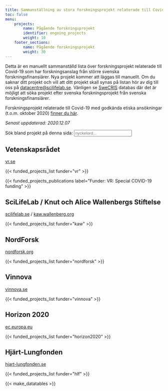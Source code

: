 ```yaml
---
title: Sammanställning av stora forskningsprojekt relaterade till Covid-19 från större anslagsgivare i Sverige
toc: false
menu:
    projects:
        name: Pågående forskningsprojekt
        identifier: ongoing_projects
        weight: 10
    footer_sections:
        name: Pågående forskningsprojekt
        weight: 30
---
```


Detta är en manuellt sammanställd lista över forskningsprojekt relaterade till Covid-19 som har forskningsanslag från större svenska forskningsfinansiärer. Nya projekt kommer att läggas till manuellt. Om du saknar ditt projekt och vill att ditt projekt skall synas på listan hör av dig till oss på datacentre@scilifelab.se. Vänligen se [SweCRIS](https://www.swecris.se/betasearch/?q=Covid&view=cards&lang=sv) databas där det är möjligt att söka projekt efter svenska forskningsprojekt från svenska forskningsfinansiärer.

Forskningsprojekt relaterade till Covid-19 med godkända etiska ansökningar (t.o.m. oktober 2020) [finner du här](https://www.kliniskastudier.se/statistik/kliniska-studier-rorande-covid-19.html).

<i>Senast uppdaterad: 2020.12.07</i>

<p>
  <label for="allSearch">Sök bland projekt på denna sida: </label>
  <input type="text" placeholder="nyckelord..." id="allSearch">
</p>

## Vetenskapsrådet
[vr.se](https://www.vr.se/)

{{< funded_projects_list funder="vr" >}}

{{< funded_projects_publications label="Funder: VR: Special COVID-19 funding" >}}

## SciLifeLab / Knut och Alice Wallenbergs Stiftelse
[scilifelab.se](https://www.scilifelab.se/) / [kaw.wallenberg.org](https://kaw.wallenberg.org/en)

{{< funded_projects_list funder="kaw" >}}

## NordForsk
[nordforsk.org](https://www.nordforsk.org/)

{{< funded_projects_list funder="nordforsk" >}}

## Vinnova
[vinnova.se](https://www.vinnova.se/)

{{< funded_projects_list funder="vinnova" >}}

## Horizon 2020
[ec.europa.eu](https://ec.europa.eu/programmes/horizon2020/en)

{{< funded_projects_list funder="horizon2020" >}}

## Hjärt-Lungfonden
[hjart-lungfonden.se](https://www.hjart-lungfonden.se/)

{{< funded_projects_list funder="hlf" >}}

{{< make_datatables >}}
